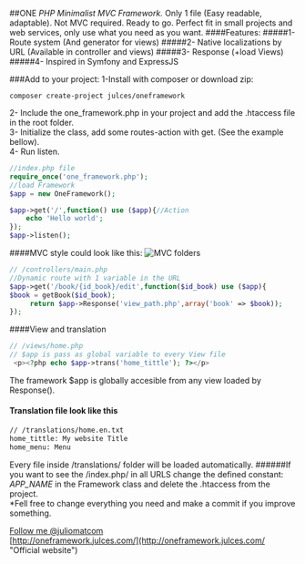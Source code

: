 ##ONE <i> PHP Minimalist MVC Framework.</i>
Only 1 file (Easy readable, adaptable). Not MVC required. Ready to go.
Perfect fit in small projects and web services, only use what you need as you want.
####Features:
#####1- Route system (And generator for views)
#####2- Native localizations by URL (Available in controller and views)
#####3- Response (+load Views)
#####4- Inspired in Symfony and ExpressJS       

###Add to your project:
1-Install with composer or download zip:         
 
      
``` 
composer create-project julces/oneframework
``` 
2- Include the one_framework.php in your project and  add the .htaccess file in the root folder.     
3- Initialize the class, add some routes-action with get. (See the example bellow).    
4- Run listen.
  
```php
//index.php file    
require_once('one_framework.php');  
//load Framework    
$app = new OneFramework();      

$app->get('/',function() use ($app){//Action
    echo 'Hello world';     
});     
$app->listen();
```


####MVC style could look like this:
![MVC folders](http://i60.tinypic.com/ne6hhl.png "MVC folders")



```php
// /controllers/main.php    
//Dynamic route with 1 variable in the URL 
$app->get('/book/{id_book}/edit',function($id_book) use ($app){ 
$book = getBook($id_book);
     return $app->Response('view_path.php',array('book' => $book));
});   

```

####View and translation
```php
// /views/home.php
// $app is pass as global variable to every View file
 <p><?php echo $app->trans('home_tittle'); ?></p>
```
The framework $app is globally accesible from any view loaded by Response().
#### Translation file look like this
```txt
// /translations/home.en.txt
home_tittle: My website Title
home_menu: Menu
```
Every file inside /translations/ folder will be loaded automatically.
######If you want to see the  /index.php/ in all URLS change the defined constant: <i> APP_NAME</i> in the Framework class and delete the .htaccess from the project.   
*Fell free to change everything you need and make a commit if you improve something.  

[Follow me @juliomatcom](https://twitter.com/juliomatcom    "Follow me and get in touch")  
[http://oneframework.julces.com/](http://oneframework.julces.com/    "Official website")
